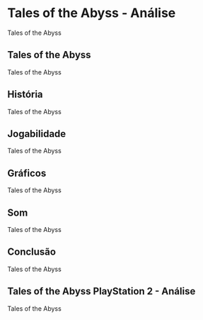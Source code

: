 ---
---

# Tales of the Abyss - Análise

Tales of the Abyss

## Tales of the Abyss

Tales of the Abyss

## História

Tales of the Abyss

## Jogabilidade

Tales of the Abyss

## Gráficos

Tales of the Abyss

## Som

Tales of the Abyss

## Conclusão

Tales of the Abyss

## Tales of the Abyss PlayStation 2 - Análise

Tales of the Abyss

